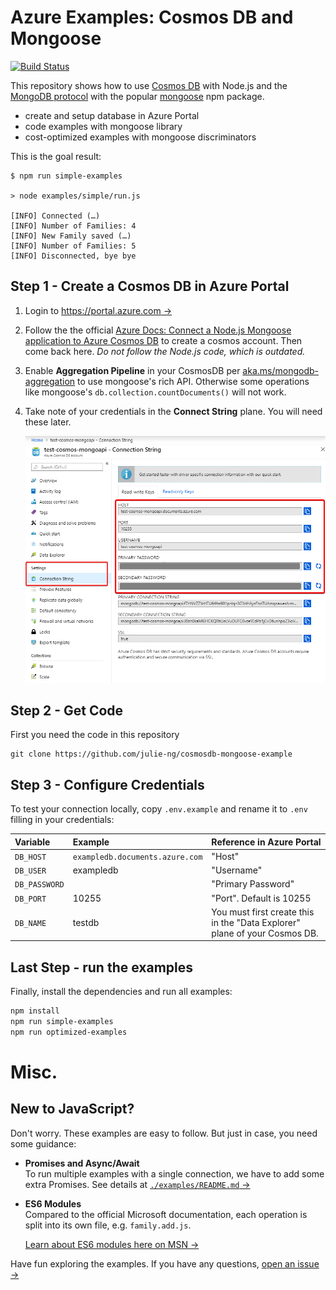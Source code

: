 # Azure Examples: Cosmos DB and Mongoose

[![Build Status](https://dev.azure.com/julie-msft/cosmosdb-mongoose-example/_apis/build/status/julie-ng.cosmosdb-mongoose-example?branchName=master)](https://dev.azure.com/julie-msft/cosmosdb-mongoose-example/_build/latest?definitionId=1&branchName=master)

This repository shows how to use [Cosmos DB](https://docs.microsoft.com/en-us/azure/cosmos-db/) with Node.js and the [MongoDB protocol](https://docs.microsoft.com/en-us/azure/cosmos-db/mongodb-introduction) with the popular [mongoose](https://www.npmjs.com/package/mongoose) npm package.

- create and setup database in Azure Portal
- code examples with mongoose library
- cost-optimized examples with mongoose discriminators

This is the goal result:

```
$ npm run simple-examples

> node examples/simple/run.js

[INFO] Connected (…)
[INFO] Number of Families: 4
[INFO] New Family saved (…)
[INFO] Number of Families: 5
[INFO] Disconnected, bye bye
```

## Step 1 - Create a Cosmos DB in Azure Portal

1. Login to [https://portal.azure.com &rarr;](https://portal.azure.com)

2. Follow the the official [Azure Docs: Connect a Node.js Mongoose application to Azure Cosmos DB](https://docs.microsoft.com/en-us/azure/cosmos-db/mongodb-mongoose) to create a cosmos account. Then come back here. *Do not follow the Node.js code, which is outdated.*

3. Enable **Aggregation Pipeline** in your CosmosDB per [aka.ms/mongodb-aggregation](https://aka.ms/mongodb-aggregation) to use mongoose's rich API.
	Otherwise some operations like mongoose's `db.collection.countDocuments()` will not work.


4. Take note of your credentials in the **Connect String** plane. You will need these later.

	![Cosmos DB Credentials](./images/cosmos-connection-string.png)

## Step 2 - Get Code 

First you need the code in this repository

```
git clone https://github.com/julie-ng/cosmosdb-mongoose-example
```

## Step 3 - Configure Credentials

To test your connection locally, copy `.env.example` and rename it to `.env` filling in your credentials:

| Variable | Example | Reference in Azure Portal
|:--|:--|:--|
| `DB_HOST` | `exampledb.documents.azure.com` | "Host" |
| `DB_USER` | exampledb | "Username" |
| `DB_PASSWORD` |  | "Primary Password" |
| `DB_PORT` | 10255 | "Port". Default is 10255 |
| `DB_NAME` | testdb | You must first create this in the "Data Explorer" plane of your Cosmos DB.|

## Last Step - run the examples

Finally, install the dependencies and run all examples:

```bash
npm install
npm run simple-examples
npm run optimized-examples
```

# Misc.

## New to JavaScript?

Don't worry. These examples are easy to follow. But just in case, you need some guidance:

- **Promises and Async/Await**  
	To run multiple examples with a single connection, we have to add some extra Promises. See details at [`./examples/README.md` &rarr;](./examples/README.md)

- **ES6 Modules**  
	Compared to the official Microsoft documentation, each operation is split into its own file, e.g. `family.add.js`. 
	
	[Learn about ES6 modules here on MSN &rarr;](https://developer.mozilla.org/en-US/docs/Web/JavaScript/Guide/Modules)

Have fun exploring the examples. If you have any questions, [open an issue &rarr;](./issues)